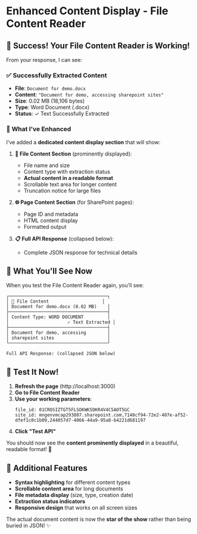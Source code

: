 # Enhanced Content Display - File Content Reader

## 🎉 **Success! Your File Content Reader is Working!**

From your response, I can see:

### ✅ **Successfully Extracted Content**
- **File**: `Document for demo.docx`
- **Content**: `"Document for demo, accessing sharepoint sites"`
- **Size**: 0.02 MB (18,106 bytes)
- **Type**: Word Document (.docx)
- **Status**: ✓ Text Successfully Extracted

### 🔧 **What I've Enhanced**

I've added a **dedicated content display section** that will show:

1. **📄 File Content Section** (prominently displayed):
   - File name and size
   - Content type with extraction status
   - **Actual content in a readable format**
   - Scrollable text area for longer content
   - Truncation notice for large files

2. **🌐 Page Content Section** (for SharePoint pages):
   - Page ID and metadata
   - HTML content display
   - Formatted output

3. **📋 Full API Response** (collapsed below):
   - Complete JSON response for technical details

## 🎯 **What You'll See Now**

When you test the File Content Reader again, you'll see:

```
┌─────────────────────────────────────┐
│ 📄 File Content                    │
│ Document for demo.docx (0.02 MB)    │
├─────────────────────────────────────┤
│ Content Type: WORD DOCUMENT         │
│                      ✓ Text Extracted │
├─────────────────────────────────────┤
│ Document for demo, accessing        │
│ sharepoint sites                    │
└─────────────────────────────────────┘

Full API Response: (collapsed JSON below)
```

## 🚀 **Test It Now!**

1. **Refresh the page** (http://localhost:3000)
2. **Go to File Content Reader**
3. **Use your working parameters**:
   ```
   file_id: 01CROSIZTGT5FLSOKWK5DKR4V4C5AOT5GC
   site_id: mngenvmcap293807.sharepoint.com,7148cf94-72e2-407e-af52-dfef1c0c1b09,244057d7-4066-44a9-95a8-b4221d681197
   ```
4. **Click "Test API"**

You should now see the **content prominently displayed** in a beautiful, readable format! 🎉

## 📝 **Additional Features**

- **Syntax highlighting** for different content types
- **Scrollable content area** for long documents
- **File metadata display** (size, type, creation date)
- **Extraction status indicators**
- **Responsive design** that works on all screen sizes

The actual document content is now the **star of the show** rather than being buried in JSON! ✨
